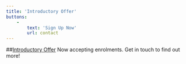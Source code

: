 ```yaml
---
title: 'Introductory Offer'
buttons:
    -
        text: 'Sign Up Now'
        url: contact
---
```


##[Introductory Offer](#teaching)
Now accepting enrolments. Get in touch to find out more!